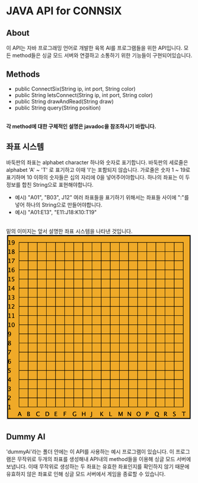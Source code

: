 # JAVA API for CONNSIX

## About
이 API는 자바 프로그래밍 언어로 개발한 육목 AI를 프로그램들을 위한 API입니다. 모든 method들은 싱글 모드 서버와 연결하고 소통하기 위한 기능들이 구현되어있습니다.

## Methods
* public ConnectSix(String ip, int port, String color)
* public String letsConnect(String ip, int port, String color)
* public String drawAndRead(String draw)
* public String query(String position)
<br>
<b>각 method에 대한 구체적인 설명은 javadoc을 참조하시기 바랍니다.</b>
<br>

## 좌표 시스템
바둑판의 좌표는 alphabet character 하나와 숫자로 표기합니다. 바둑판의 세로줄은 alphabet 'A' ~ 'T' 로 표기하고 이때 'I'는 포함되지 않습니다. 가로줄은 숫자 1 ~ 19로 표기하며 10 이하의 숫자들은 십의 자리에 0을 넣어주어야합니다. 하나의 좌표는 이 두 정보를 합친 String으로 표현해야합니다.
* 예시) "A01", "B03", J12"
여러 좌표들을 표기하기 위해서는 좌표들 사이에 ":"를 넣어 하나의 String으로 만들어야합니다.
* 예시) "A01:E13", "E11:J18:K10:T19"
<br>
밑의 이미지는 앞서 설명한 좌표 시스템을 나타낸 것입니다.
<br>
<img src="./image/coordinate_system.png" alt="coordinate system" width="500"/>

## Dummy AI
'dummyAi'라는 폴더 안에는 이 API를 사용하는 예시 프로그램이 있습니다. 이 프로그램은 무작위로 두개의 좌표를 생성해내 API내의 method들을 이용해 싱글 모드 서버에 보냅니다. 이때 무작위로 생성하는 두 좌표는 유효한 좌표인지를 확인하지 않기 때문에 유효하지 않은 좌표로 인해 싱글 모드 서버에서 게임을 종료할 수 있습니다.
